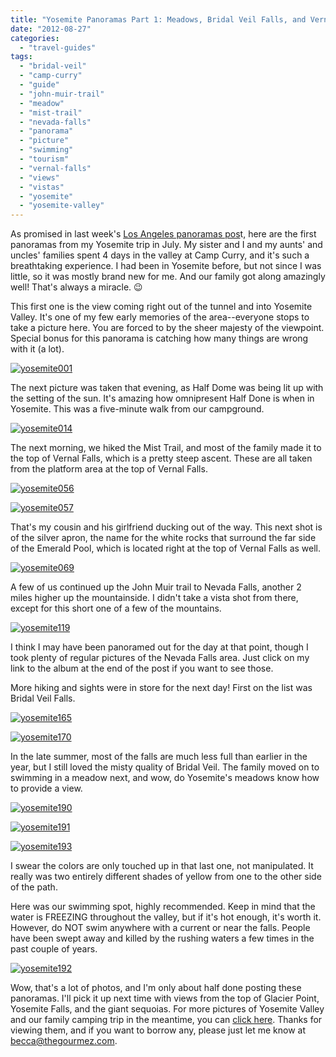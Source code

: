 ```yaml
---
title: "Yosemite Panoramas Part 1: Meadows, Bridal Veil Falls, and Vernal Falls"
date: "2012-08-27"
categories:
  - "travel-guides"
tags:
  - "bridal-veil"
  - "camp-curry"
  - "guide"
  - "john-muir-trail"
  - "meadow"
  - "mist-trail"
  - "nevada-falls"
  - "panorama"
  - "picture"
  - "swimming"
  - "tourism"
  - "vernal-falls"
  - "views"
  - "vistas"
  - "yosemite"
  - "yosemite-valley"
---
```


As promised in last week's [Los Angeles panoramas pos](http://www.rebeccagomezfarrell.com/2012/08/panoramas-of-los-angeles-in-july-2012/?utm_source=rss&utm_medium=rss&utm_campaign=panoramas-of-los-angeles-in-july-2012 "Panoramas of Los Angeles")t, here are the first panoramas from my Yosemite trip in July. My sister and I and my aunts' and uncles' families spent 4 days in the valley at Camp Curry, and it's such a breathtaking experience. I had been in Yosemite before, but not since I was little, so it was mostly brand new for me. And our family got along amazingly well! That's always a miracle. 😉 

This first one is the view coming right out of the tunnel and into Yosemite Valley. It's one of my few early memories of the area--everyone stops to take a picture here. You are forced to by the sheer majesty of the viewpoint. Special bonus for this panorama is catching how many things are wrong with it (a lot).

[![](http://s3.amazonaws.com/thegourmez-wpmedia/2012/08/yosemite001-1024x197.jpg "yosemite001")](http://s3.amazonaws.com/thegourmez-wpmedia/2012/08/yosemite001.jpg)

The next picture was taken that evening, as Half Dome was being lit up with the setting of the sun. It's amazing how omnipresent Half Done is when in Yosemite. This was a five-minute walk from our campground.

[![](http://s3.amazonaws.com/thegourmez-wpmedia/2012/08/yosemite014-1024x222.jpg "yosemite014")](http://s3.amazonaws.com/thegourmez-wpmedia/2012/08/yosemite014.jpg)

The next morning, we hiked the Mist Trail, and most of the family made it to the top of Vernal Falls, which is a pretty steep ascent. These are all taken from the platform area at the top of Vernal Falls.

[![](http://s3.amazonaws.com/thegourmez-wpmedia/2012/08/yosemite056-1024x167.jpg "yosemite056")](http://s3.amazonaws.com/thegourmez-wpmedia/2012/08/yosemite056.jpg)

[![](http://s3.amazonaws.com/thegourmez-wpmedia/2012/08/yosemite057-1024x294.jpg "yosemite057")](http://s3.amazonaws.com/thegourmez-wpmedia/2012/08/yosemite057.jpg)

That's my cousin and his girlfriend ducking out of the way. This next shot is of the silver apron, the name for the white rocks that surround the far side of the Emerald Pool, which is located right at the top of Vernal Falls as well.

[![](http://s3.amazonaws.com/thegourmez-wpmedia/2012/08/yosemite069-1024x446.jpg "yosemite069")](http://s3.amazonaws.com/thegourmez-wpmedia/2012/08/yosemite069.jpg)

A few of us continued up the John Muir trail to Nevada Falls, another 2 miles higher up the mountainside. I didn't take a vista shot from there, except for this short one of a few of the mountains.

[![](http://s3.amazonaws.com/thegourmez-wpmedia/2012/08/yosemite119-1024x419.jpg "yosemite119")](http://s3.amazonaws.com/thegourmez-wpmedia/2012/08/yosemite119.jpg)

I think I may have been panoramed out for the day at that point, though I took plenty of regular pictures of the Nevada Falls area. Just click on my link to the album at the end of the post if you want to see those.

More hiking and sights were in store for the next day! First on the list was Bridal Veil Falls.

[![](http://s3.amazonaws.com/thegourmez-wpmedia/2012/08/yosemite165-248x1024.jpg "yosemite165")](http://s3.amazonaws.com/thegourmez-wpmedia/2012/08/yosemite165.jpg)

[![](http://s3.amazonaws.com/thegourmez-wpmedia/2012/08/yosemite170-277x1024.jpg "yosemite170")](http://s3.amazonaws.com/thegourmez-wpmedia/2012/08/yosemite170.jpg)

In the late summer, most of the falls are much less full than earlier in the year, but I still loved the misty quality of Bridal Veil. The family moved on to swimming in a meadow next, and wow, do Yosemite's meadows know how to provide a view.

[![](http://s3.amazonaws.com/thegourmez-wpmedia/2012/08/yosemite190-1024x228.jpg "yosemite190")](http://s3.amazonaws.com/thegourmez-wpmedia/2012/08/yosemite190.jpg)

[![](http://s3.amazonaws.com/thegourmez-wpmedia/2012/08/yosemite191-1024x270.jpg "yosemite191")](http://s3.amazonaws.com/thegourmez-wpmedia/2012/08/yosemite191.jpg)

[![](http://s3.amazonaws.com/thegourmez-wpmedia/2012/08/yosemite193-1024x169.jpg "yosemite193")](http://s3.amazonaws.com/thegourmez-wpmedia/2012/08/yosemite193.jpg)

I swear the colors are only touched up in that last one, not manipulated. It really was two entirely different shades of yellow from one to the other side of the path.

Here was our swimming spot, highly recommended. Keep in mind that the water is FREEZING throughout the valley, but if it's hot enough, it's worth it. However, do NOT swim anywhere with a current or near the falls. People have been swept away and killed by the rushing waters a few times in the past couple of years.

[![](http://s3.amazonaws.com/thegourmez-wpmedia/2012/08/yosemite192-1024x218.jpg "yosemite192")](http://s3.amazonaws.com/thegourmez-wpmedia/2012/08/yosemite192.jpg)

Wow, that's a lot of photos, and I'm only about half done posting these panoramas. I'll pick it up next time with views from the top of Glacier Point, Yosemite Falls, and the giant sequoias. For more pictures of Yosemite Valley and our family camping trip in the meantime, you can [click here](https://www.facebook.com/media/set/?set=a.10150976992554607.420988.567409606&type=3). Thanks for viewing them, and if you want to borrow any, please just let me know at becca@thegourmez.com.
